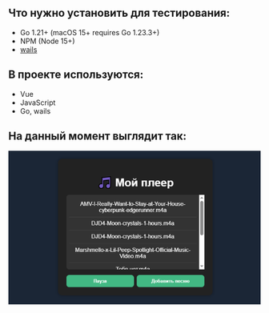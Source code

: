 ## Что нужно установить для тестирования:
- Go 1.21+ (macOS 15+ requires Go 1.23.3+)
- NPM (Node 15+)
- [wails](https://wails.io/docs/gettingstarted/installation/)

## В проекте используются:
- Vue
- JavaScript 
- Go, wails

## На данный момент выглядит так:
![](myproject/image.png)